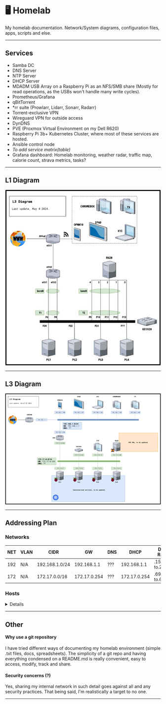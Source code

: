 # 🖥 Homelab 
My homelab documentation. Network/System diagrams, configuration files, apps, scripts and else.

--------------------

## Services

- Samba DC
- DNS Server
- NTP Server
- DHCP Server
- MDADM USB Array on a Raspberry Pi as an NFS/SMB share (Mostly for read operations, as the USBs won't handle many write cycles).
- Prometheus/Grafana
- qBitTorrent
- *rr suite (Prowlarr, Lidarr, Sonarr, Radarr)
- Torrent-exclusive VPN
- Wireguard VPN for outside access
- DynDNS
- PVE (Proxmox Virtual Environment on my Dell R620)
- Raspberry Pi 3b+ Kubernetes Cluster, where most of these services are hosted.
- Ansible control node
- *To add service matrix(table)*
- Grafana dashboard: Homelab monitoring, weather radar, traffic map, calorie count, strava metrics, tasks?

-------------------

## L1 Diagram

![L1Diagram](diagrams/L1Diagram.jpg)

--------------------

## L3 Diagram

![L3Diagram](diagrams/L3Diagram.jpg)

--------------------

## Addressing Plan

### Networks

<table>
  <thead>
    <tr>
      <th>NET</th>
      <th>VLAN</th>
      <th>CIDR</th>
      <th>GW</th>
      <th>DNS</th>
      <th>DHCP</th>
      <th>DHCP Range</th>
      <th>Static IPs Range</th>
    </tr>
  </thead>
  <tbody>
    <tr>
      <td>192</td>
      <td>N/A</td>
      <td>192.168.1.0/24</td>
      <td>192.168.1.1</td>
      <td>???</td>
      <td>192.168.1.1</td>
      <td>.151 to.200</td>
      <td>.1 to.150</td>
    </tr>
    <tr>
      <td>172</td>
      <td>N/A</td>
      <td>172.17.0.0/16</td>
      <td>172.17.0.254</td>
      <td>???</td>
      <td>172.17.0.254</td>
      <td>.69.0 to.69.255</td>
      <td>.0.1 to.10.255</td>
    </tr>
  </tbody>
</table>

### Hosts

<details>
<table>
  <thead>
    <tr>
      <th>HOSTNAME</th>
      <th>DEVICE</th>
      <th>NIC</th>
      <th>MAC</th>
      <th>BOND/LACP</th>
      <th>IP</th>
      <th>CONNECTED TO</th>
    </tr>
  </thead>
  <tbody>
    <!-- pi-x (k8s worker) -->
    <tr>
      <td>pi-x</td>
      <td rowspan="3">Raspberry Pi 3 B+</td>
      <td>eth0</td>
      <td>b8:27:eb:d5:c0:15</td>
      <td>N/A</td>
      <td>172.17.0.2</td>
      <td>gs1920 P18</td>
    </tr>
    <!-- pi-y (k8s worker) -->
    <tr>
      <td>pi-y</td>
      <td>eth0</td>
      <td>b8:27:eb:57:ef:a8</td>
      <td>N/A</td>
      <td>172.17.0.3</td>
      <td>gs1920 P20</td>
    </tr>
    <!-- pi-z (k8s worker) -->
    <tr>
      <td>pi-z</td>
      <td>eth0</td>
      <td>b8:27:eb:be:ae:a3</td>
      <td>N/A</td>
      <td>172.17.0.4</td>
      <td>gs1920 P22</td>
    </tr>
    <!-- pi-m (k8s master) -->
    <tr>
      <td>pi-m</td>
      <td>Raspberry Pi 5 8GB</td>
      <td>eth0</td>
      <td>2c:cf:67:26:4a:55</td>
      <td>N/A</td>
      <td>172.17.0.1</td>
      <td>gs1920 P24</td>
    </tr>
   <!-- Z10 -->
    <tr>
      <td rowspan="3">z10</td>
      <td rowspan="3">My Workstation</td>
      <td>NICX</td>
      <td>00-00-00-00-00-00</td>
      <td>N/A</td>
      <td>172.17.0.10</td>
      <td>gs1920 PX</td>
    </tr>
    <tr>
      <td>NIC2</td>
      <td>00-00-00-00-00-04</td>
      <td>N/A</td>
      <td>X</td>
      <td>gs1920 PX</td>
    </tr>
    <tr>
      <td>NIC3</td>
      <td>00-00-00-00-00-04</td>
      <td>N/A</td>
      <td>X</td>
      <td>gs1920 PX</td>
    </tr>
    <!-- ERX -->
    <tr>
      <td rowspan="5">erx</td>
      <td rowspan="5">UbiQuiti EdgeRouter X</td>
      <td>ETH0</td>
      <td>00-00-00-00-00-03</td>
      <td>N/A</td>
      <td>X</td>
      <td>gs1920 PX</td>
    </tr>
    <tr>
      <td>ETH1</td>
      <td>00-00-00-00-00-04</td>
      <td rowspan="2">bond0</td>
	  <td>N/A</td>
      <td>gs1920 PX</td>
    </tr>
    <tr>
      <td>ETH2</td>
      <td>00-00-00-00-00-05</td>
      <td>N/A</td>
      <td>gs1920 PX</td>
    </tr>
    <tr>
      <td>ETH3</td>
      <td>00-00-00-00-00-05</td>
      <td>N/A</td>
      <td>X</td>
      <td>gs1920 PX</td>
    </tr>
    <tr>
      <td>ETH4</td>
      <td>00-00-00-00-00-05</td>
      <td>N/A</td>
      <td>X</td>
      <td>gs1920 PX</td>
    </tr>
    <!-- 3505VW -->
    <tr>
      <td rowspan="4">3505vw</td>
      <td rowspan="4">HGU Askey 3505VW</td>
      <td>ETH1</td>
      <td>00-00-00-00-00-03</td>
      <td>N/A</td>
      <td>X</td>
      <td>X</td>
    </tr>
    <tr>
      <td>ETH2</td>
      <td>00-00-00-00-00-04</td>
      <td>N/A</td>
      <td>X</td>
      <td>X</td>
    </tr>
    <tr>
      <td>ETH3</td>
      <td>00-00-00-00-00-05</td>
      <td>N/A</td>
      <td>X</td>
      <td>X</td>
    </tr>
    <tr>
      <td>ETH4</td>
      <td>00-00-00-00-00-05</td>
      <td>N/A</td>
      <td>X</td>
      <td>X</td>
    </tr>
    <!-- R620 -->
    <tr>
      <td rowspan="5">r620</td>
      <td rowspan="5">Dell PowerEdge R620</td>
      <td>NIC1</td>
      <td>00-00-00-00-00-00</td>
      <td>N/A</td>
      <td>172.17.0.100</td>
      <td>XX</td>
    </tr>
    <tr>
      <td>NIC2</td>
      <td>00-00-00-00-00-04</td>
      <td>N/A</td>
      <td>X</td>
      <td>XX</td>
    </tr>
    <tr>
      <td>NIC3</td>
      <td>00-00-00-00-00-05</td>
      <td>N/A</td>
      <td>X</td>
      <td>XX</td>
    </tr>
    <tr>
      <td>NIC4</td>
      <td>00-00-00-00-00-05</td>
      <td>N/A</td>
      <td>X</td>
      <td>XX</td>
    </tr>
    <tr>
      <td>NIC5</td>
      <td>00-00-00-00-00-05</td>
      <td>N/A</td>
      <td>X</td>
      <td>XX</td>
    </tr>
    <!-- GS1920 -->
    <tr>
      <td>gs1920</td>
      <td>ZyXEL GS1920-24</td>
      <td>NICX</td>
      <td>00-00-00-00-00-00</td>
      <td>N/A</td>
      <td>172.17.0.253</td>
      <td>XX</td>
    </tr>
  </tbody>
</table>
</details>

--------------------

## Other

#### Why use a git repository

I have tried different ways of documenting my homelab environment (simple .txt files, docs, spreadsheets). The simplicity of a git repo and having everything condensed on a README.md is really convenient, easy to access, modify, track and share.

#### Security concerns (?)

Yes, sharing my internal network in such detail goes against all and any security practices. That being said, I'm realistically a target to no one.

--------------------
